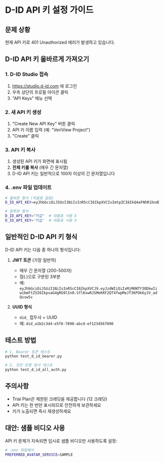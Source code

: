 # D-ID API 키 설정 가이드

## 문제 상황
현재 API 키로 401 Unauthorized 에러가 발생하고 있습니다.

## D-ID API 키 올바르게 가져오기

### 1. D-ID Studio 접속
1. https://studio.d-id.com 에 로그인
2. 우측 상단의 프로필 아이콘 클릭
3. "API Keys" 메뉴 선택

### 2. 새 API 키 생성
1. "Create New API Key" 버튼 클릭
2. API 키 이름 입력 (예: "VeriView Project")
3. "Create" 클릭

### 3. API 키 복사
1. 생성된 API 키가 화면에 표시됨
2. **전체 키를 복사** (매우 긴 문자열)
3. D-ID API 키는 일반적으로 100자 이상의 긴 문자열입니다

### 4. .env 파일 업데이트
```bash
# 올바른 형식 (따옴표 없음)
D_ID_API_KEY=eyJhbGciOiJSUzI1NiIsInR5cCI6IkpXVCIsImtpZCI6IkQ4aFNhR1hndDhBN1ZCQnRheVo2dCJ9...

# 잘못된 형식
D_ID_API_KEY="키값"  # 따옴표 사용 X
D_ID_API_KEY='키값'  # 따옴표 사용 X
```

## 일반적인 D-ID API 키 형식

D-ID API 키는 다음 중 하나의 형식입니다:

1. **JWT 토큰** (가장 일반적)
   - 매우 긴 문자열 (200-500자)
   - 점(.)으로 구분된 3부분
   - 예: `eyJhbGciOiJSUzI1NiIsInR5cCI6IkpXVCJ9.eyJzdWIiOiIxMjM0NTY3ODkwIiwibmFtZSI6IkpvaG4gRG9lIn0.SflKxwRJSMeKKF2QT4fwpMeJf36POk6yJV_adQssw5c`

2. **UUID 형식**
   - `did_` 접두사 + UUID
   - 예: `did_a1b2c3d4-e5f6-7890-abcd-ef1234567890`

## 테스트 방법

```bash
# 1. Bearer 토큰 테스트
python test_d_id_bearer.py

# 2. 모든 인증 방식 테스트
python test_d_id_all_auth.py
```

## 주의사항

- Trial Plan은 제한된 크레딧을 제공합니다 (12 크레딧)
- API 키는 한 번만 표시되므로 안전하게 보관하세요
- 키가 노출되면 즉시 재생성하세요

## 대안: 샘플 비디오 사용

API 키 문제가 지속되면 임시로 샘플 비디오만 사용하도록 설정:

```bash
# .env 파일에서
PREFERRED_AVATAR_SERVICE=SAMPLE
```
